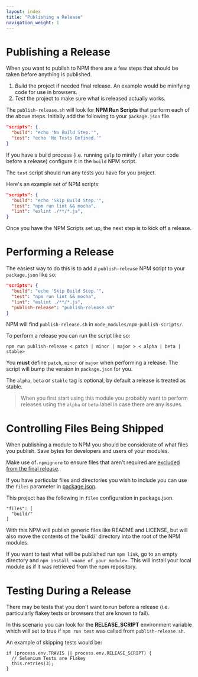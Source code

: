 ```yaml
---
layout: index
title: "Publishing a Release"
navigation_weight: 1
---
```


# Publishing a Release

When you want to publish to NPM there are a few steps that should be taken
before anything is published.

1. *Build* the project if needed final release. An example would be minifying
   code for use in browsers.
1. *Test* the project to make sure what is released actually works.

The `publish-release.sh` will look for **NPM Run Scripts** that perform each
of the above steps. Initially add the following to your `package.json` file.

```json
"scripts": {
  "build": "echo 'No Build Step.'",
  "test": "echo 'No Tests Defined.'"
}
```

If you have a build process (i.e. running `gulp` to minify / alter your
code before a release) configure it in the `build` NPM script.

The `test` script should run any tests you have for you project.

Here's an example set of NPM scripts:

```json
"scripts": {
  "build": "echo 'Skip Build Step.'",
  "test": "npm run lint && mocha",
  "lint": "eslint ./**/*.js",
}
```

Once you have the NPM Scripts set up, the next step is to kick off a release.

# Performing a Release

The easiest way to do this is to add a `publish-release` NPM script to your
`package.json` like so:

```json
"scripts": {
  "build": "echo 'Skip Build Step.'",
  "test": "npm run lint && mocha",
  "lint": "eslint ./**/*.js",
  "publish-release": "publish-release.sh"
}
```

NPM will find `publish-release.sh` in `node_modules/npm-publish-scripts/`.

To perform a release you can run the script like so:

    npm run publish-release < patch | minor | major > < alpha | beta | stable>

You **must** define `patch`, `minor` or `major` when performing a
release. The script will bump the version in `package.json` for you.

The `alpha`, `beta` or `stable` tag is optional, by default a release is
treated as stable.

> When you first start using this module you probably want to
> perform releases using the `alpha` or `beta` label in case there are
> any issues.

# Controlling Files Being Shipped

When publishing a module to NPM you should be considerate of what files you
publish. Save bytes for developers and users of your modules.

Make use of`.npmignore` to ensure files that aren't required are
[excluded from the final release](https://docs.npmjs.com/misc/developers#keeping-files-out-of-your-package).

If you have particular files and directories you wish to include you can
use the `files` parameter in [package.json](https://docs.npmjs.com/files/package.json#files).

This project has the following in `files` configuration in package.json.

    "files": [
      "build/"
    ]

With this NPM will publish generic files like README and LICENSE, but will also
move the contents of the 'build/' directory into the root of the NPM modules.

If you want to test what will be published run `npm link`, go to an empty
directory and `npm install <name of your module>`. This will install your
local module as if it was retrieved from the npm repository.

# Testing During a Release

There may be tests that you don't want to run before a release (i.e.
particularly flakey tests or browsers that are known to fail).

In this scenario you can look for the **RELEASE_SCRIPT** environment variable
which will set to true if `npm run test` was called from `publish-release.sh`.

An example of skipping tests would be:

    if (process.env.TRAVIS || process.env.RELEASE_SCRIPT) {
      // Selenium Tests are Flakey
      this.retries(3);
    }
